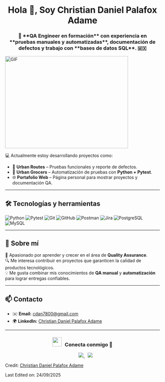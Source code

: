 <h1 align="center">Hola 👋, Soy Christian Daniel Palafox Adame</h1>
<h3 align="center">🎯 **QA Engineer en formación** con experiencia en **pruebas manuales y automatizadas**, documentación de defectos y trabajo con **bases de datos SQL**.   &#127474;&#127485;</h3>

<a target="_blank" align="space-around">
  <img align="center" top="500" height="300" width="400" alt="GIF" src="https://media.giphy.com/media/SWoSkN6DxTszqIKEqv/giphy.gif">
</a>

💻 Actualmente estoy desarrollando proyectos como:  
- 🚖 **Urban Routes** – Pruebas funcionales y reporte de defectos.  
- 🛒 **Urban Grocers** – Automatización de pruebas con **Python + Pytest**.  
- 🌐 **Portafolio Web** – Página personal para mostrar proyectos y documentación QA.  

---

## 🛠️ Tecnologías y herramientas  
![Python](https://img.shields.io/badge/Python-3776AB?style=for-the-badge&logo=python&logoColor=white)  ![Pytest](https://img.shields.io/badge/Pytest-0A9EDC?style=for-the-badge&logo=pytest&logoColor=white)  ![Git](https://img.shields.io/badge/Git-F05032?style=for-the-badge&logo=git&logoColor=white)  ![GitHub](https://img.shields.io/badge/GitHub-181717?style=for-the-badge&logo=github&logoColor=white)  ![Postman](https://img.shields.io/badge/Postman-FF6C37?style=for-the-badge&logo=postman&logoColor=white)  ![Jira](https://img.shields.io/badge/Jira-0052CC?style=for-the-badge&logo=jira&logoColor=white)  ![PostgreSQL](https://img.shields.io/badge/PostgreSQL-4169E1?style=for-the-badge&logo=postgresql&logoColor=white)  ![MySQL](https://img.shields.io/badge/MySQL-4479A1?style=for-the-badge&logo=mysql&logoColor=white)  

---

## 📌 Sobre mí  
📖 Apasionado por aprender y crecer en el área de **Quality Assurance**.  
🔍 Me interesa contribuir en proyectos que garanticen la calidad de productos tecnológicos.  
💡 Me gusta combinar mis conocimientos de **QA manual** y **automatización** para lograr entregas confiables.  

---

## 📫 Contacto  
- ✉️ **Email:** cdan7800@gmail.com  
- 🌍 **LinkedIn:** [Christian Daniel Palafox Adame](www.linkedin.com/in/christian-daniel-palafox-adame-105687327)  

---
<h3 align="center"> <img src="https://media.giphy.com/media/iY8CRBdQXODJSCERIr/giphy.gif" width="30" height="30" style="margin-right: 10px;">Conecta conmigo 🤝 </h3>

<p align="center">
 <div align="center" class="icons-social" style="margin-left: 10px;">
    <a style="margin-left: 10px;" target="_blank" href="https://www.linkedin.com/in/christian-daniel-palafox-adame-105687327/">
      <img src="https://img.icons8.com/doodle/40/000000/linkedin--v2.png">
    </a>
    <a style="margin-left: 10px;" target="_blank" href="https://github.com/Christian10D">
      <img src="https://img.icons8.com/doodle/40/000000/github--v1.png">
    </a>
  </div>
</p>

Credit: [Christian Daniel Palafox Adame](https://github.com/Christian10D)

Last Edited on: 24/09/2025
